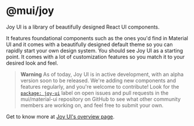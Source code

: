 # @mui/joy

Joy UI is a library of beautifully designed React UI components.

It features foundational components such as the ones you'd find in Material UI and it comes with a beautifully designed default theme so you can rapidly start your own design system. You should see Joy UI as a starting point. It comes with a lot of customization features so you match it to your desired look and feel.

> **Warning**
> As of today, Joy UI is in active development, with an alpha version soon to be released.
> We're adding new components and features regularly, and you're welcome to contribute!
> Look for the [`package: joy-ui`](https://github.com/mui/material-ui/labels/package:%20joy-ui) label on open issues and pull requests in the mui/material-ui repository on GitHub to see what other community members are working on, and feel free to submit your own.

Get to know more at [Joy UI's overview page](https://mui.com/joy-ui/getting-started/overview/).
